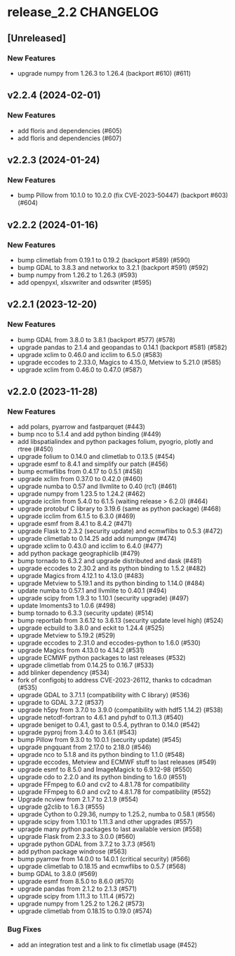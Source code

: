 # release_2.2 CHANGELOG

## [Unreleased]

### New Features

- upgrade numpy from 1.26.3 to 1.26.4 (backport #610) (#611)

## v2.2.4 (2024-02-01)

### New Features

- add floris and dependencies (#605)
- add floris and dependencies (#607)

## v2.2.3 (2024-01-24)

### New Features

- bump Pillow from 10.1.0 to 10.2.0 (fix CVE-2023-50447) (backport #603) (#604)

## v2.2.2 (2024-01-16)

### New Features

- bump climetlab from 0.19.1 to 0.19.2 (backport #589) (#590)
- bump GDAL to 3.8.3 and networkx to 3.2.1 (backport #591) (#592)
- bump numpy from 1.26.2 to 1.26.3 (#593)
- add openpyxl, xlsxwriter and odswriter (#595)

## v2.2.1 (2023-12-20)

### New Features

- bump GDAL from 3.8.0 to 3.8.1 (backport #577) (#578)
- upgrade pandas to 2.1.4 and geopandas to 0.14.1 (backport #581) (#582)
- upgrade xclim to 0.46.0 and icclim to 6.5.0 (#583)
- upgrade eccodes to 2.33.0, Magics to 4.15.0, Metview to 5.21.0 (#585)
- upgrade xclim from 0.46.0 to 0.47.0 (#587)

## v2.2.0 (2023-11-28)

### New Features

- add polars, pyarrow and fastparquet (#443)
- bump nco to 5.1.4 and add python binding (#449)
- add libspatialindex and python packages folium, pyogrio, plotly and rtree (#450)
- upgrade folium to 0.14.0 and climetlab to 0.13.5 (#454)
- upgrade esmf to 8.4.1 and simplify our patch (#456)
- bump ecmwflibs from 0.4.17 to 0.5.1 (#458)
- upgrade xclim from 0.37.0 to 0.42.0 (#460)
- upgrade numba to 0.57 and llvmlite to 0.40 (rc1) (#461)
- upgrade numpy from 1.23.5 to 1.24.2 (#462)
- upgrade icclim from 5.4.0 to 6.1.5 (waiting release > 6.2.0) (#464)
- upgrade protobuf C library to 3.19.6 (same as python package) (#468)
- upgrade icclim from 6.1.5 to 6.3.0 (#469)
- upgrade esmf from 8.4.1 to 8.4.2 (#471)
- upgrade Flask to 2.3.2 (security update) and ecmwflibs to 0.5.3 (#472)
- upgrade climetlab to 0.14.25 add add numpngw (#474)
- upgrade xclim to 0.43.0 and icclim to 6.4.0 (#477)
- add python package geographiclib (#479)
- bump tornado to 6.3.2 and upgrade distributed and dask (#481)
- upgrade eccodes to 2.30.2 and its python binding to 1.5.2 (#482)
- upgrade Magics from 4.12.1 to 4.13.0 (#483)
- upgrade Metview to 5.19.1 and its python binding to 1.14.0 (#484)
- update numba to 0.57.1 and llvmlite to 0.40.1 (#494)
- upgrade scipy from 1.9.3 to 1.10.1 (security upgrade) (#497)
- update lmoments3 to 1.0.6 (#498)
- bump tornado to 6.3.3 (security update) (#514)
- bump reportlab from 3.6.12 to 3.6.13 (security update level high) (#524)
- upgrade ecbuild to 3.8.0 and eckit to 1.24.4 (#525)
- upgrade Metview to 5.19.2 (#529)
- upgrade eccodes to 2.31.0 and eccodes-python to 1.6.0 (#530)
- upgrade Magics from 4.13.0 to 4.14.2 (#531)
- upgrade ECMWF python packages to last releases (#532)
- upgrade climetlab from 0.14.25 to 0.16.7 (#533)
- add blinker dependency (#534)
- fork of configobj to address CVE-2023-26112, thanks to cdcadman (#535)
- upgrade GDAL to 3.7.1.1 (compatibility with C library) (#536)
- upgrade to GDAL 3.7.2 (#537)
- upgrade h5py from 3.7.0 to 3.9.0 (compatibility with hdf5 1.14.2) (#538)
- upgrade netcdf-fortran to 4.6.1 and pyhdf to 0.11.3 (#540)
- upgrade beniget to 0.4.1, gast to 0.5.4, pythran to 0.14.0 (#542)
- upgrade pyproj from 3.4.0 to 3.6.1 (#543)
- bump Pillow from 9.3.0 to 10.0.1 (security update) (#545)
- upgrade pngquant from 2.17.0 to 2.18.0 (#546)
- upgrade nco to 5.1.8 and its python binding to 1.1.0 (#548)
- upgrade eccodes, Metview and ECMWF stuff to last releases (#549)
- upgrade esmf to 8.5.0 and ImageMagick to 6.9.12-98 (#550)
- upgrade cdo to 2.2.0 and its python binding to 1.6.0 (#551)
- upgrade FFmpeg to 6.0 and cv2 to 4.8.1.78 for compatibility
- upgrade FFmpeg to 6.0 and cv2 to 4.8.1.78 for compatibility (#552)
- Upgrade ncview from 2.1.7 to 2.1.9 (#554)
- upgrade g2clib to 1.6.3 (#555)
- upgrade Cython to 0.29.36, numpy to 1.25.2, numba to 0.58.1 (#556)
- upgrade scipy from 1.10.1 to 1.11.3 and other upgrades (#557)
- upragde many python packages to last available version (#558)
- upgrade Flask from 2.3.3 to 3.0.0 (#560)
- upgrade python GDAL from 3.7.2 to 3.7.3 (#561)
- add python package windrose (#563)
- bump pyarrow from 14.0.0 to 14.0.1 (critical security) (#566)
- upgrade climetlab to 0.18.15 and ecmwflibs to 0.5.7 (#568)
- bump GDAL to 3.8.0 (#569)
- upgrade esmf from 8.5.0 to 8.6.0 (#570)
- upgrade pandas from 2.1.2 to 2.1.3 (#571)
- upgrade scipy from 1.11.3 to 1.11.4 (#572)
- upgrade numpy from 1.25.2 to 1.26.2 (#573)
- upgrade climetlab from 0.18.15 to 0.19.0 (#574)

### Bug Fixes

- add an integration test and a link to fix climetlab usage (#452)


